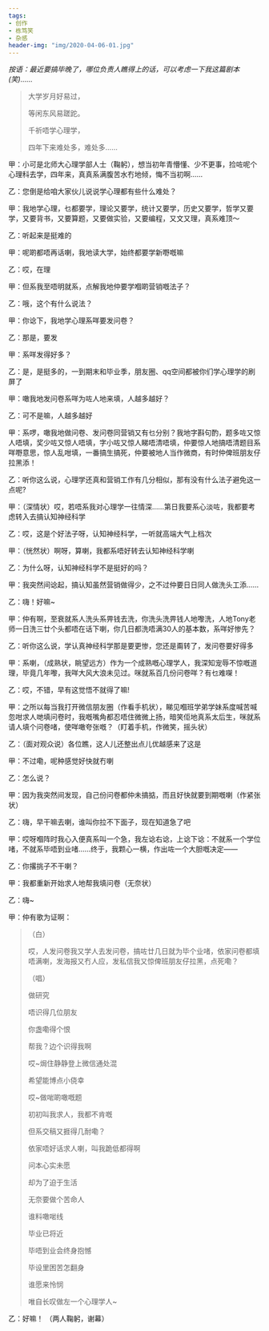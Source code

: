 ```yaml
---
tags: 
- 创作
- 栋笃笑
- 杂感
header-img: "img/2020-04-06-01.jpg"
---
```


_按语：最近要搞毕晚了，哪位负责人瞧得上的话，可以考虑一下我这篇剧本(笑)……_

> 大学岁月好易过，
> 
> 等闲东风易蹉跎。
> 
> 千祈唔学心理学，
> 
> 四年下来难处多，难处多……

甲：小可是北师大心理学部人士（鞠躬），想当初年青懵懂、少不更事，捡咗呢个心理科去学，四年来，真真系满腹苦水冇地倾，悔不当初啊……

乙：您倒是给咱大家伙儿说说学心理都有些什么难处？

甲：我地学心理，乜都要学，理论又要学，统计又要学，历史又要学，哲学又要学，又要背书，又要算题，又要做实验，又要编程，又文又理，真系难顶～

乙：听起来是挺难的

甲：呢啲都唔再话喇，我地读大学，始终都要学新嘢嘅嘛

乙：哎，在理

甲：但系我至唔明就系，点解我地仲要学嗰啲营销嘅法子？

乙：哦，这个有什么说法？

甲：你谂下，我地学心理系咩要发问卷？

乙：那是，要发

甲：系咩发得好多？

乙：是，是挺多的，一到期末和毕业季，朋友圈、qq空间都被你们学心理学的刷屏了

甲：噉我地发问卷系咩为咗人地来填，人越多越好？

乙：可不是嘛，人越多越好

甲：系啰，噉我地做问卷、发问卷同营销又有乜分别？我地字斟句酌，题多咗又惊人唔填，奖少咗又惊人唔填，字小咗又惊人睇唔清唔填，仲要惊人地搞唔清题目系咩嘢意思，惊人乱咁填，一番搞生搞死，仲要被地人当作微商，有时仲俾班朋友仔拉黑添！

乙：听你这么说，心理学还真和营销工作有几分相似，那有没有什么法子避免这一点呢?

甲：（深情状）哎，若唔系我对心理学一往情深……第日我要系心淡咗，我都要考虑转入去搞认知神经科学

乙：哎，这是个好法子呀，认知神经科学，一听就高端大气上档次

甲：（恍然状）啊呀，算喇，我都系唔好转去认知神经科学喇

乙：为什么呀，认知神经科学不是挺好的吗？

甲：我突然间谂起，搞认知虽然营销做得少，之不过仲要日日同人做洗头工添……

乙：嗨！好嘛~

甲：仲有啊，至衰就系人洗头系畀钱去洗，你洗头洗畀钱人地嚟洗，人地Tony老师一日洗三廿个头都唔在话下喇，你几日都洗唔满30人的基本数，系咩好惨先？

乙：听你这么说，学认真神经科学那是要更惨，您还是甭转了，发问卷要好得多

甲：系喇，（成熟状，眺望远方）作为一个成熟嘅心理学人，我深知宠辱不惊嘅道理，毕竟几年嚟，我咩大风大浪未见过。咪就系百几份问卷咩？有乜难㗎！

乙：哎，不错，早有这觉悟不就得了嘛!

甲：之所以每当我打开微信朋友圈（作看手机状），睇见嗰班学弟学妹系度喊苦喊忽咁求人哋填问卷时，我嘅嘴角都忍唔住微微上扬，暗笑佢地真系太后生，咪就系请人填个问卷啫，使咩噉夸张嘅？（盯着手机，作微笑，摇头状）

乙：（面对观众说）各位瞧，这人儿还整出点儿优越感来了这是

甲：不过嘞，呢种感觉好快就冇喇

乙：怎么说？

甲：因为我突然间发现，自己份问卷都仲未搞掂，而且好快就要到期嘅喇（作紧张状）

乙：嗨，早干嘛去喇，谁叫你拉不下面子，现在知道急了吧

甲：哎呀嗰阵时我心入便真系叫一个急，我左谂右谂，上谂下谂：不就系一个学位啫，不就系毕唔到业啫……终于，我颗心一横，作出咗一个大胆嘅决定——

乙：你撂挑子不干喇？

甲：我都重新开始求人地帮我填问卷（无奈状）

乙：嗨~

甲：仲有歌为证啊：
> （白）
> 
> 哎，人发问卷我又学人去发问卷，搞咗廿几日就为毕个业啫，依家问卷都填唔满喇，发海报又冇人应，发私信我又惊俾班朋友仔拉黑，点死嘞？
> 
> （唱）
> 
> 做研究
> 
> 唔识得几位朋友
> 
> 你盏嘞得个恨
> 
> 帮我？边个识得我啊
> 
> 哎~焗住静静登上微信通处混
> 
> 希望能博点小侥幸
> 
> 哎~做啱啲噉嘅题
> 
> 初初叫我求人，我都不肯嘅
> 
> 但系交稿又捱得几耐嘞？
> 
> 依家唔好话求人喇，叫我跪低都得啊
> 
> 问本心实未愿
> 
> 却为了迫于生活
> 
> 无奈要做个苦命人
> 
> 谁料噉啱线
> 
> 毕业已将近
> 
> 毕唔到业会终身抱憾
> 
> 毕设里困苦怎翻身
> 
> 谁愿来怜悯
> 
> 唯自长叹做左一个心理学人~

乙：好嘛！
（两人鞠躬，谢幕）

